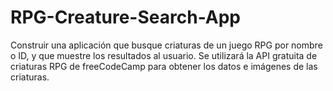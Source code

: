 # RPG-Creature-Search-App
Construir una aplicación que busque criaturas de un juego RPG por nombre o ID, y que muestre los resultados al usuario. Se utilizará la API gratuita de criaturas RPG de freeCodeCamp para obtener los datos e imágenes de las criaturas.
